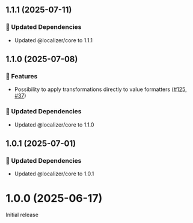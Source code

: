 ## 1.1.1 (2025-07-11)

### 🧱 Updated Dependencies

- Updated @localizer/core to 1.1.1

## 1.1.0 (2025-07-08)

### 🚀 Features

- Possibility to apply transformations directly to value formatters ([#125](https://github.com/124c4a/localizer/pull/125), [#37](https://github.com/124c4a/localizer/issues/37))

### 🧱 Updated Dependencies

- Updated @localizer/core to 1.1.0

## 1.0.1 (2025-07-01)

### 🧱 Updated Dependencies

- Updated @localizer/core to 1.0.1

# 1.0.0 (2025-06-17)

Initial release

